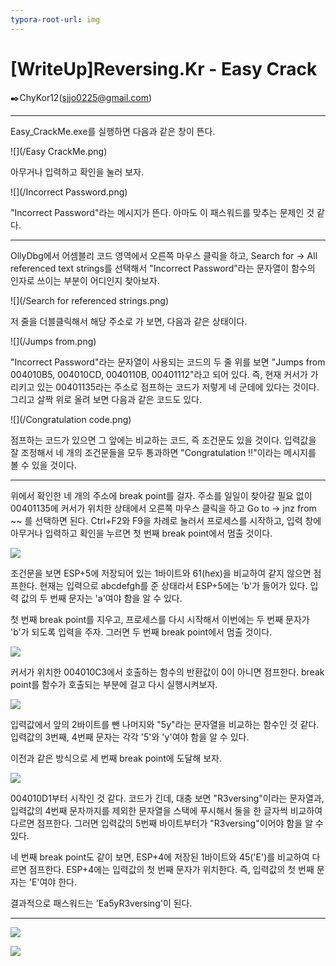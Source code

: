 ```yaml
---
typora-root-url: img
---
```


# [WriteUp]Reversing.Kr - Easy Crack

:black_nib:ChyKor12(sjjo0225@gmail.com)

---

Easy_CrackMe.exe를 실행하면 다음과 같은 창이 뜬다.

![](/Easy CrackMe.png)

아무거나 입력하고 확인을 눌러 보자.

![](/Incorrect Password.png)

"Incorrect Password"라는 메시지가 뜬다. 아마도 이 패스워드를 맞추는 문제인 것 같다.

---

OllyDbg에서 어셈블리 코드 영역에서 오른쪽 마우스 클릭을 하고, Search for → All referenced text strings를 선택해서 "Incorrect Password"라는 문자열이 함수의 인자로 쓰이는 부분이 어디인지 찾아보자.

![](/Search for referenced strings.png)

저 줄을 더블클릭해서 해당 주소로 가 보면, 다음과 같은 상태이다.

![](/Jumps from.png)

"Incorrect Password"라는 문자열이 사용되는 코드의 두 줄 위를 보면 "Jumps from 004010B5, 004010CD, 0040110B, 00401112"라고 되어 있다. 즉, 현재 커서가 가리키고 있는 00401135라는 주소로 점프하는 코드가 저렇게 네 군데에 있다는 것이다. 그리고 살짝 위로 올려 보면 다음과 같은 코드도 있다.

![](/Congratulation code.png)

점프하는 코드가 있으면 그 앞에는 비교하는 코드, 즉 조건문도 있을 것이다. 입력값을 잘 조정해서 네 개의 조건문들을 모두 통과하면 "Congratulation !!"이라는 메시지를 볼 수 있을 것이다.

---

위에서 확인한 네 개의 주소에 break point를 걸자. 주소를 일일이 찾아갈 필요 없이 00401135에 커서가 위치한 상태에서 오른쪽 마우스 클릭을 하고 Go to → jnz from ~~ 를 선택하면 된다. Ctrl+F2와 F9을 차례로 눌러서 프로세스를 시작하고, 입력 창에 아무거나 입력하고 확인을 누르면 첫 번째 break point에서 멈출 것이다.

![](/firstBP.png)

조건문을 보면 ESP+5에 저장되어 있는 1바이트와 61(hex)을 비교하여 같지 않으면 점프한다. 현재는 입력으로 abcdefgh를 준 상태라서 ESP+5에는 'b'가 들어가 있다. 입력 값의 두 번째 문자는 'a'여야 함을 알 수 있다.

첫 번째 break point를 지우고, 프로세스를 다시 시작해서 이번에는 두 번째 문자가 'b'가 되도록 입력을 주자. 그러면 두 번째 break point에서 멈출 것이다.

![](/secondBP.png)

커서가 위치한 004010C3에서 호출하는 함수의 반환값이 0이 아니면 점프한다. break point를 함수가 호출되는 부분에 걸고 다시 실행시켜보자.

![](/secondBPfunction.png)

입력값에서 앞의 2바이트를 뺀 나머지와 "5y"라는 문자열을 비교하는 함수인 것 같다. 입력값의 3번째, 4번째 문자는 각각 '5'와 'y'여야 함을 알 수 있다.

이전과 같은 방식으로 세 번째 break point에 도달해 보자.

![](/thirdBP.png)

004010D1부터 시작인 것 같다. 코드가 긴데, 대충 보면 "R3versing"이라는 문자열과, 입력값의 4번째 문자까지를 제외한 문자열을 스택에 푸시해서 둘을 한 글자씩 비교하여 다르면 점프한다. 그러면 입력값의 5번째 바이트부터가 "R3versing"이어야 함을 알 수 있다.

네 번째 break point도 같이 보면, ESP+4에 저장된 1바이트와 45('E')를 비교하여 다르면 점프한다. ESP+4에는 입력값의 첫 번째 문자가 위치한다. 즉, 입력값의 첫 번째 문자는 'E'여야 한다.

결과적으로 패스워드는 'Ea5yR3versing'이 된다.

---

![](/Congratulation.png)

![](/Auth.png)